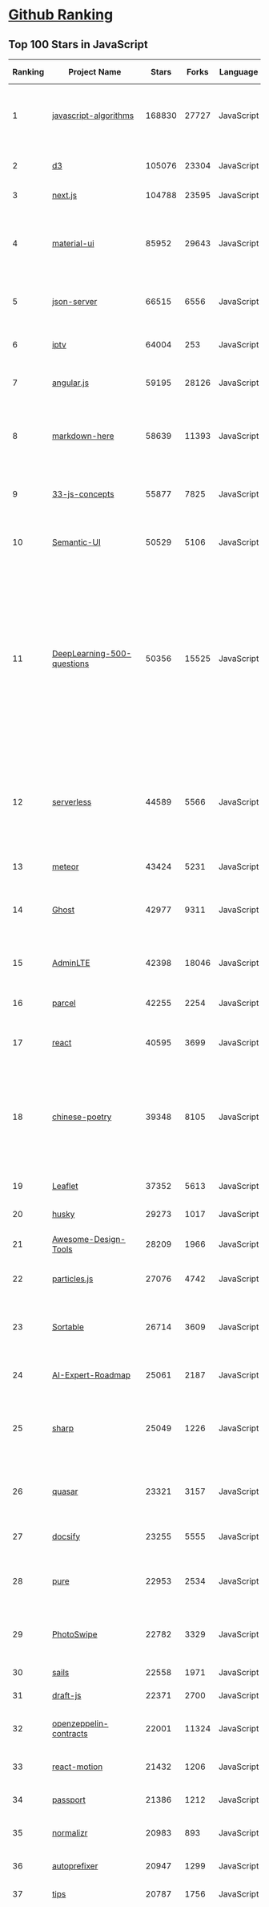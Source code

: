 [Github Ranking](../README.md)
==========

## Top 100 Stars in JavaScript

| Ranking | Project Name | Stars | Forks | Language | Open Issues | Description | Last Commit |
| ------- | ------------ | ----- | ----- | -------- | ----------- | ----------- | ----------- |
| 1 | [javascript-algorithms](https://github.com/trekhleb/javascript-algorithms) | 168830 | 27727 | JavaScript | 110 | 📝 Algorithms and data structures implemented in JavaScript with explanations and links to further readings | 2023-04-21T13:22:43Z |
| 2 | [d3](https://github.com/d3/d3) | 105076 | 23304 | JavaScript | 6 | Bring data to life with SVG, Canvas and HTML. :bar_chart::chart_with_upwards_trend::tada: | 2023-04-01T02:43:09Z |
| 3 | [next.js](https://github.com/vercel/next.js) | 104788 | 23595 | JavaScript | 1502 | The React Framework | 2023-04-23T02:12:54Z |
| 4 | [material-ui](https://github.com/mui/material-ui) | 85952 | 29643 | JavaScript | 1244 | MUI Core: Ready-to-use foundational React components, free forever. It includes Material UI, which implements Google's Material Design. | 2023-04-23T02:36:12Z |
| 5 | [json-server](https://github.com/typicode/json-server) | 66515 | 6556 | JavaScript | 569 | Get a full fake REST API with zero coding in less than 30 seconds (seriously) | 2023-04-21T11:33:46Z |
| 6 | [iptv](https://github.com/iptv-org/iptv) | 64004 | 253 | JavaScript | 559 | Collection of publicly available IPTV channels from all over the world | 2023-04-22T23:50:02Z |
| 7 | [angular.js](https://github.com/angular/angular.js) | 59195 | 28126 | JavaScript | 391 | AngularJS - HTML enhanced for web apps! | 2022-04-12T15:57:22Z |
| 8 | [markdown-here](https://github.com/adam-p/markdown-here) | 58639 | 11393 | JavaScript | 296 | Google Chrome, Firefox, and Thunderbird extension that lets you write email in Markdown and render it before sending. | 2023-01-16T15:01:42Z |
| 9 | [33-js-concepts](https://github.com/leonardomso/33-js-concepts) | 55877 | 7825 | JavaScript | 16 | 📜 33 JavaScript concepts every developer should know. | 2023-04-22T19:42:31Z |
| 10 | [Semantic-UI](https://github.com/Semantic-Org/Semantic-UI) | 50529 | 5106 | JavaScript | 957 | Semantic is a UI component framework based around useful principles from natural language. | 2023-01-11T17:05:32Z |
| 11 | [DeepLearning-500-questions](https://github.com/scutan90/DeepLearning-500-questions) | 50356 | 15525 | JavaScript | 102 | 深度学习500问，以问答形式对常用的概率知识、线性代数、机器学习、深度学习、计算机视觉等热点问题进行阐述，以帮助自己及有需要的读者。 全书分为18个章节，50余万字。由于水平有限，书中不妥之处恳请广大读者批评指正。   未完待续............ 如有意合作，联系scutjy2015@163.com                     版权所有，违权必究       Tan 2018.06 | 2023-02-07T23:13:50Z |
| 12 | [serverless](https://github.com/serverless/serverless) | 44589 | 5566 | JavaScript | 962 | ⚡ Serverless Framework – Build web, mobile and IoT applications with serverless architectures using AWS Lambda, Azure Functions, Google CloudFunctions & more! –  | 2023-04-18T07:15:33Z |
| 13 | [meteor](https://github.com/meteor/meteor) | 43424 | 5231 | JavaScript | 181 | Meteor, the JavaScript App Platform | 2023-04-21T13:00:19Z |
| 14 | [Ghost](https://github.com/TryGhost/Ghost) | 42977 | 9311 | JavaScript | 38 | Turn your audience into a business. Publishing, memberships, subscriptions and newsletters. | 2023-04-21T16:02:27Z |
| 15 | [AdminLTE](https://github.com/ColorlibHQ/AdminLTE) | 42398 | 18046 | JavaScript | 61 | AdminLTE - Free admin dashboard template based on Bootstrap 4 | 2023-04-22T06:33:41Z |
| 16 | [parcel](https://github.com/parcel-bundler/parcel) | 42255 | 2254 | JavaScript | 679 | The zero configuration build tool for the web. 📦🚀 | 2023-04-22T16:45:21Z |
| 17 | [react](https://github.com/typescript-cheatsheets/react) | 40595 | 3699 | JavaScript | 2 | Cheatsheets for experienced React developers getting started with TypeScript | 2023-04-12T10:48:16Z |
| 18 | [chinese-poetry](https://github.com/chinese-poetry/chinese-poetry) | 39348 | 8105 | JavaScript | 90 | The most comprehensive database of Chinese poetry 🧶最全中华古诗词数据库,  唐宋两朝近一万四千古诗人,  接近5.5万首唐诗加26万宋诗.  两宋时期1564位词人，21050首词。 | 2023-04-17T06:15:43Z |
| 19 | [Leaflet](https://github.com/Leaflet/Leaflet) | 37352 | 5613 | JavaScript | 360 | 🍃 JavaScript library for mobile-friendly interactive maps 🇺🇦 | 2023-04-22T23:25:57Z |
| 20 | [husky](https://github.com/typicode/husky) | 29273 | 1017 | JavaScript | 16 | Git hooks made easy 🐶 woof! | 2023-04-17T15:18:43Z |
| 21 | [Awesome-Design-Tools](https://github.com/goabstract/Awesome-Design-Tools) | 28209 | 1966 | JavaScript | 7 | The best design tools and plugins for everything 👉 | 2023-03-31T10:40:39Z |
| 22 | [particles.js](https://github.com/VincentGarreau/particles.js) | 27076 | 4742 | JavaScript | 291 | A lightweight JavaScript library for creating particles | 2023-04-12T03:34:21Z |
| 23 | [Sortable](https://github.com/SortableJS/Sortable) | 26714 | 3609 | JavaScript | 408 | Reorderable drag-and-drop lists for modern browsers and touch devices. No jQuery or framework required. | 2023-04-06T08:34:16Z |
| 24 | [AI-Expert-Roadmap](https://github.com/AMAI-GmbH/AI-Expert-Roadmap) | 25061 | 2187 | JavaScript | 13 | Roadmap to becoming an Artificial Intelligence Expert in 2022 | 2023-02-26T08:46:00Z |
| 25 | [sharp](https://github.com/lovell/sharp) | 25049 | 1226 | JavaScript | 109 | High performance Node.js image processing, the fastest module to resize JPEG, PNG, WebP, AVIF and TIFF images. Uses the libvips library. | 2023-04-22T12:56:46Z |
| 26 | [quasar](https://github.com/quasarframework/quasar) | 23321 | 3157 | JavaScript | 388 | Quasar Framework - Build high-performance VueJS user interfaces in record time | 2023-04-19T20:32:10Z |
| 27 | [docsify](https://github.com/docsifyjs/docsify) | 23255 | 5555 | JavaScript | 199 | 🃏 A magical documentation site generator. | 2023-04-22T10:07:22Z |
| 28 | [pure](https://github.com/pure-css/pure) | 22953 | 2534 | JavaScript | 3 | A set of small, responsive CSS modules that you can use in every web project. | 2023-04-21T12:57:43Z |
| 29 | [PhotoSwipe](https://github.com/dimsemenov/PhotoSwipe) | 22782 | 3329 | JavaScript | 593 | JavaScript image gallery for mobile and desktop, modular, framework independent | 2023-04-05T11:31:20Z |
| 30 | [sails](https://github.com/balderdashy/sails) | 22558 | 1971 | JavaScript | 490 | Realtime MVC Framework for Node.js | 2023-03-09T23:41:00Z |
| 31 | [draft-js](https://github.com/facebookarchive/draft-js) | 22371 | 2700 | JavaScript | 797 | A React framework for building text editors. | 2023-02-06T15:35:05Z |
| 32 | [openzeppelin-contracts](https://github.com/OpenZeppelin/openzeppelin-contracts) | 22001 | 11324 | JavaScript | 142 | OpenZeppelin Contracts is a library for secure smart contract development. | 2023-04-22T20:10:58Z |
| 33 | [react-motion](https://github.com/chenglou/react-motion) | 21432 | 1206 | JavaScript | 149 | A spring that solves your animation problems. | 2022-12-08T17:31:42Z |
| 34 | [passport](https://github.com/jaredhanson/passport) | 21386 | 1212 | JavaScript | 328 | Simple, unobtrusive authentication for Node.js. | 2023-03-27T22:12:33Z |
| 35 | [normalizr](https://github.com/paularmstrong/normalizr) | 20983 | 893 | JavaScript | 0 | Normalizes nested JSON according to a schema | 2022-03-19T22:44:12Z |
| 36 | [autoprefixer](https://github.com/postcss/autoprefixer) | 20947 | 1299 | JavaScript | 34 |  Parse CSS and add vendor prefixes to rules by Can I Use | 2023-04-21T19:44:25Z |
| 37 | [tips](https://github.com/git-tips/tips) | 20787 | 1756 | JavaScript | 17 | Most commonly used git tips and tricks. | 2023-04-06T05:26:47Z |
| 38 | [ChromeAppHeroes](https://github.com/zhaoolee/ChromeAppHeroes) | 20455 | 2236 | JavaScript | 15 | 🌈谷粒-Chrome插件英雄榜, 为优秀的Chrome插件写一本中文说明书, 让Chrome插件英雄们造福人类~  ChromePluginHeroes, Write a Chinese manual for the excellent Chrome plugin, let the Chrome plugin heroes benefit the human~ 公众号「0加1」同步更新 | 2023-04-21T11:45:57Z |
| 39 | [chinese-programmer-wrong-pronunciation](https://github.com/shimohq/chinese-programmer-wrong-pronunciation) | 19965 | 1504 | JavaScript | 117 | 中国程序员容易发音错误的单词 | 2023-04-14T15:32:05Z |
| 40 | [joi](https://github.com/hapijs/joi) | 19863 | 1527 | JavaScript | 132 | The most powerful data validation library for JS | 2023-03-25T22:14:14Z |
| 41 | [popmotion](https://github.com/Popmotion/popmotion) | 19396 | 696 | JavaScript | 39 | Simple animation libraries for delightful user interfaces | 2023-01-27T02:14:03Z |
| 42 | [nightmare](https://github.com/segmentio/nightmare) | 19357 | 1159 | JavaScript | 179 | A high-level browser automation library. | 2023-04-15T18:45:14Z |
| 43 | [p5.js](https://github.com/processing/p5.js) | 19246 | 2879 | JavaScript | 194 | p5.js is a client-side JS platform that empowers artists, designers, students, and anyone to learn to code and express themselves creatively on the web. It is based on the core principles of Processing. http://twitter.com/p5xjs — | 2023-04-22T18:14:48Z |
| 44 | [vue-router](https://github.com/vuejs/vue-router) | 18980 | 5171 | JavaScript | 65 | 🚦 The official router for Vue 2 | 2023-03-06T12:48:11Z |
| 45 | [Vue.Draggable](https://github.com/SortableJS/Vue.Draggable) | 18740 | 2854 | JavaScript | 201 | Vue drag-and-drop component based on Sortable.js | 2023-03-04T02:31:26Z |
| 46 | [jsdom](https://github.com/jsdom/jsdom) | 18709 | 1611 | JavaScript | 434 | A JavaScript implementation of various web standards, for use with Node.js | 2023-04-22T04:46:21Z |
| 47 | [egg](https://github.com/eggjs/egg) | 18474 | 1801 | JavaScript | 282 | 🥚 Born to build better enterprise frameworks and apps with Node.js & Koa | 2023-03-31T05:54:56Z |
| 48 | [kuboard-press](https://github.com/eip-work/kuboard-press) | 17961 | 1330 | JavaScript | 334 | Kuboard 是基于 Kubernetes 的微服务管理界面。同时提供 Kubernetes 免费中文教程，入门教程，最新版本的 Kubernetes v1.23.4 安装手册，(k8s install) 在线答疑，持续更新。 | 2023-04-16T12:00:51Z |
| 49 | [ZeroNet](https://github.com/HelloZeroNet/ZeroNet) | 17844 | 2291 | JavaScript | 699 | ZeroNet - Decentralized websites using Bitcoin crypto and BitTorrent network | 2023-04-08T01:04:08Z |
| 50 | [cleave.js](https://github.com/nosir/cleave.js) | 17775 | 1661 | JavaScript | 182 | Format input text content when you are typing... | 2023-04-13T20:12:26Z |
| 51 | [joi](https://github.com/hapijs/joi) | 19863 | 1527 | JavaScript | 132 | The most powerful data validation library for JS | 2023-03-25T22:14:14Z |
| 52 | [ws](https://github.com/websockets/ws) | 19725 | 2305 | JavaScript | 7 | Simple to use, blazing fast and thoroughly tested WebSocket client and server for Node.js | 2023-04-19T19:25:24Z |
| 53 | [RxJS](https://github.com/Reactive-Extensions/RxJS) | 19570 | 2193 | JavaScript | 231 | The Reactive Extensions for JavaScript | 2018-04-18T20:17:39Z |
| 54 | [svgo](https://github.com/svg/svgo) | 19131 | 1366 | JavaScript | 228 | ⚙️ Node.js tool for optimizing SVG files | 2023-04-08T19:48:48Z |
| 55 | [Vue.Draggable](https://github.com/SortableJS/Vue.Draggable) | 18740 | 2854 | JavaScript | 201 | Vue drag-and-drop component based on Sortable.js | 2023-03-04T02:31:26Z |
| 56 | [jsdom](https://github.com/jsdom/jsdom) | 18709 | 1611 | JavaScript | 434 | A JavaScript implementation of various web standards, for use with Node.js | 2023-04-22T04:46:21Z |
| 57 | [Recoil](https://github.com/facebookexperimental/Recoil) | 18634 | 1095 | JavaScript | 219 | Recoil is an experimental state management library for React apps. It provides several capabilities that are difficult to achieve with React alone, while being compatible with the newest features of React. | 2023-04-22T08:06:23Z |
| 58 | [heroicons](https://github.com/tailwindlabs/heroicons) | 18384 | 1220 | JavaScript | 1 | A set of free MIT-licensed high-quality SVG icons for UI development. | 2023-04-13T17:39:31Z |
| 59 | [vue-admin-template](https://github.com/PanJiaChen/vue-admin-template) | 18240 | 6972 | JavaScript | 266 | a vue2.0 minimal admin template  | 2023-03-20T10:44:55Z |
| 60 | [cleave.js](https://github.com/nosir/cleave.js) | 17775 | 1661 | JavaScript | 182 | Format input text content when you are typing... | 2023-04-13T20:12:26Z |
| 61 | [trix](https://github.com/basecamp/trix) | 17572 | 1065 | JavaScript | 92 | A rich text editor for everyday writing | 2023-04-04T02:16:39Z |
| 62 | [react-grid-layout](https://github.com/react-grid-layout/react-grid-layout) | 17524 | 2371 | JavaScript | 37 | A draggable and resizable grid layout with responsive breakpoints, for React. | 2023-03-21T02:06:54Z |
| 63 | [dropzone](https://github.com/dropzone/dropzone) | 17273 | 3332 | JavaScript | 112 | Dropzone is an easy to use drag'n'drop library. It supports image previews and shows nice progress bars. | 2023-01-26T17:19:37Z |
| 64 | [awesome-blockchain-cn](https://github.com/chaozh/awesome-blockchain-cn) | 17228 | 3561 | JavaScript | 15 | 收集所有区块链(BlockChain)技术开发相关资料，包括Fabric和Ethereum开发资料 | 2023-03-25T10:42:56Z |
| 65 | [handlebars.js](https://github.com/handlebars-lang/handlebars.js) | 17127 | 2086 | JavaScript | 69 | Minimal templating on steroids. | 2023-01-04T15:05:43Z |
| 66 | [dotenv](https://github.com/motdotla/dotenv) | 17004 | 847 | JavaScript | 44 | Loads environment variables from .env for nodejs projects. | 2023-04-07T22:24:54Z |
| 67 | [UnblockNeteaseMusic](https://github.com/nondanee/UnblockNeteaseMusic) | 16922 | 2537 | JavaScript | 197 | Revive unavailable songs for Netease Cloud Music | 2022-03-29T03:36:36Z |
| 68 | [less.js](https://github.com/less/less.js) | 16912 | 3465 | JavaScript | 161 | Less. The dynamic stylesheet language. | 2023-04-17T11:22:04Z |
| 69 | [lazysizes](https://github.com/aFarkas/lazysizes) | 16848 | 1777 | JavaScript | 166 | High performance and SEO friendly lazy loader for images (responsive and normal), iframes and more, that detects any visibility changes triggered through user interaction, CSS or JavaScript without configuration. | 2023-04-17T04:36:14Z |
| 70 | [vant-weapp](https://github.com/youzan/vant-weapp) | 16746 | 3458 | JavaScript | 71 | 轻量、可靠的小程序 UI 组件库 | 2023-04-22T13:19:43Z |
| 71 | [You-Dont-Need-Lodash-Underscore](https://github.com/you-dont-need/You-Dont-Need-Lodash-Underscore) | 16724 | 796 | JavaScript | 38 | List of JavaScript methods which you can use natively + ESLint Plugin | 2023-04-08T13:33:43Z |
| 72 | [classnames](https://github.com/JedWatson/classnames) | 16601 | 572 | JavaScript | 5 | A simple javascript utility for conditionally joining classNames together | 2023-03-27T23:57:00Z |
| 73 | [typeahead.js](https://github.com/twitter/typeahead.js) | 16512 | 3302 | JavaScript | 418 | typeahead.js is a fast and fully-featured autocomplete library | 2023-04-14T07:24:33Z |
| 74 | [node-jsonwebtoken](https://github.com/auth0/node-jsonwebtoken) | 16461 | 1209 | JavaScript | 98 | JsonWebToken implementation for node.js http://self-issued.info/docs/draft-ietf-oauth-json-web-token.html | 2023-04-12T10:14:25Z |
| 75 | [decap-cms](https://github.com/decaporg/decap-cms) | 16453 | 2964 | JavaScript | 715 | A Git-based CMS for Static Site Generators | 2023-04-20T19:53:03Z |
| 76 | [superagent](https://github.com/ladjs/superagent) | 16297 | 1342 | JavaScript | 166 | Ajax for Node.js and browsers (JS HTTP client). Maintained for @forwardemail, @ladjs, @spamscanner, @breejs, @cabinjs, and @lassjs. | 2023-03-02T14:17:41Z |
| 77 | [emotion](https://github.com/emotion-js/emotion) | 16287 | 1091 | JavaScript | 189 | 👩‍🎤 CSS-in-JS library designed for high performance style composition | 2023-04-17T14:35:06Z |
| 78 | [appium](https://github.com/appium/appium) | 16235 | 5842 | JavaScript | 211 | Cross-platform automation framework for all kinds of your apps built on top of W3C WebDriver protocol | 2023-04-23T02:04:00Z |
| 79 | [hexo-theme-next](https://github.com/iissnan/hexo-theme-next) | 15813 | 3719 | JavaScript | 73 | Elegant theme for Hexo.  | 2022-11-10T06:22:41Z |
| 80 | [sweetalert2](https://github.com/sweetalert2/sweetalert2) | 15757 | 1547 | JavaScript | 5 | A beautiful, responsive, highly customizable and accessible (WAI-ARIA) replacement for JavaScript's popup boxes. Zero dependencies. | 2023-04-22T07:33:32Z |
| 81 | [javascript-interview-questions](https://github.com/sudheerj/javascript-interview-questions) | 15584 | 4559 | JavaScript | 1 | List of 1000 JavaScript Interview Questions | 2023-04-20T21:47:03Z |
| 82 | [github-profile-readme-generator](https://github.com/rahuldkjain/github-profile-readme-generator) | 15444 | 4229 | JavaScript | 168 | 🚀 Generate GitHub profile README easily with the latest add-ons like visitors count, GitHub stats, etc using minimal UI. | 2023-03-31T13:28:04Z |
| 83 | [electron-vue](https://github.com/SimulatedGREG/electron-vue) | 15263 | 1561 | JavaScript | 270 | An Electron & Vue.js quick start boilerplate with vue-cli scaffolding, common Vue plugins, electron-packager/electron-builder, unit/e2e testing, vue-devtools, and webpack. | 2022-01-14T15:11:42Z |
| 84 | [markdown-it](https://github.com/markdown-it/markdown-it) | 15254 | 1649 | JavaScript | 16 | Markdown parser, done right. 100% CommonMark support, extensions, syntax plugins & high speed | 2023-04-19T09:02:15Z |
| 85 | [mdx](https://github.com/mdx-js/mdx) | 15081 | 1165 | JavaScript | 11 | Markdown for the component era | 2023-04-17T00:46:41Z |
| 86 | [bower](https://github.com/bower/bower) | 15045 | 1942 | JavaScript | 2 | A package manager for the web | 2022-11-01T19:08:49Z |
| 87 | [riot](https://github.com/riot/riot) | 14780 | 1015 | JavaScript | 5 | Simple and elegant component-based UI library | 2023-01-23T21:02:20Z |
| 88 | [automerge-classic](https://github.com/automerge/automerge-classic) | 14780 | 4079 | JavaScript | 62 | A JSON-like data structure (a CRDT) that can be modified concurrently by different users, and merged again automatically. | 2023-03-14T15:24:45Z |
| 89 | [charts](https://github.com/frappe/charts) | 14684 | 751 | JavaScript | 117 | Simple, responsive, modern SVG Charts with zero dependencies | 2023-04-19T12:21:07Z |
| 90 | [gpu.js](https://github.com/gpujs/gpu.js) | 14541 | 683 | JavaScript | 185 | GPU Accelerated JavaScript | 2023-04-17T00:56:10Z |
| 91 | [matter-js](https://github.com/liabru/matter-js) | 14505 | 1952 | JavaScript | 150 | a 2D rigid body physics engine for the web ▲● ■ | 2023-03-28T19:36:12Z |
| 92 | [bootstrap](https://github.com/angular-ui/bootstrap) | 14382 | 6898 | JavaScript | 270 | PLEASE READ THE PROJECT STATUS BELOW.  Native AngularJS (Angular) directives for Bootstrap. Smaller footprint (20kB gzipped), no 3rd party JS dependencies (jQuery, bootstrap JS) required. Please read the README.md file before submitting an issue! | 2019-02-10T12:36:40Z |
| 93 | [prepack](https://github.com/facebookarchive/prepack) | 14314 | 487 | JavaScript | 192 | A JavaScript bundle optimizer. | 2022-02-11T05:19:57Z |
| 94 | [crypto-js](https://github.com/brix/crypto-js) | 14239 | 2030 | JavaScript | 233 | JavaScript library of crypto standards. | 2022-10-19T05:19:53Z |
| 95 | [f8app](https://github.com/fbsamples/f8app) | 14027 | 2607 | JavaScript | 19 | Source code of the official F8 app of 2017, powered by React Native and other Facebook open source projects. | 2023-01-24T17:23:46Z |
| 96 | [eruda](https://github.com/liriliri/eruda) | 13994 | 1040 | JavaScript | 20 | Console for mobile browsers | 2023-04-03T16:34:29Z |
| 97 | [DPlayer](https://github.com/DIYgod/DPlayer) | 13982 | 2310 | JavaScript | 254 | :lollipop: Wow, such a lovely HTML5 danmaku video player | 2023-03-07T10:06:06Z |
| 98 | [sst](https://github.com/serverless-stack/sst) | 13753 | 1191 | JavaScript | 585 | 💥 SST makes it easy to build full-stack serverless apps. | 2023-04-22T14:13:46Z |
| 99 | [filepond](https://github.com/pqina/filepond) | 13655 | 771 | JavaScript | 68 | 🌊 A flexible and fun JavaScript file upload library | 2023-02-28T12:29:27Z |
| 100 | [mithril.js](https://github.com/MithrilJS/mithril.js) | 13618 | 959 | JavaScript | 119 | A JavaScript Framework for Building Brilliant Applications | 2023-04-06T04:00:48Z |

